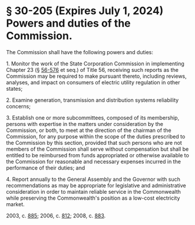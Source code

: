 # § 30-205 (Expires July 1, 2024) Powers and duties of the Commission.

<p>The Commission shall have the following powers and duties:</p><p>1. Monitor the work of the State Corporation Commission in implementing Chapter 23 (§ <a href='/vacode/56-576/'>56-576</a> et seq.) of Title 56, receiving such reports as the Commission may be required to make pursuant thereto, including reviews, analyses, and impact on consumers of electric utility regulation in other states;</p><p>2. Examine generation, transmission and distribution systems reliability concerns;</p><p>3. Establish one or more subcommittees, composed of its membership, persons with expertise in the matters under consideration by the Commission, or both, to meet at the direction of the chairman of the Commission, for any purpose within the scope of the duties prescribed to the Commission by this section, provided that such persons who are not members of the Commission shall serve without compensation but shall be entitled to be reimbursed from funds appropriated or otherwise available to the Commission for reasonable and necessary expenses incurred in the performance of their duties; and</p><p>4. Report annually to the General Assembly and the Governor with such recommendations as may be appropriate for legislative and administrative consideration in order to maintain reliable service in the Commonwealth while preserving the Commonwealth's position as a low-cost electricity market.</p><p>2003, c. <a href='http://lis.virginia.gov/cgi-bin/legp604.exe?031+ful+CHAP0885'>885</a>; 2006, c. <a href='http://lis.virginia.gov/cgi-bin/legp604.exe?061+ful+CHAP0812'>812</a>; 2008, c. <a href='http://lis.virginia.gov/cgi-bin/legp604.exe?081+ful+CHAP0883'>883</a>.</p>